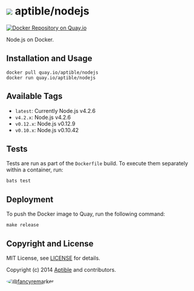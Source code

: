 # ![](https://gravatar.com/avatar/11d3bc4c3163e3d238d558d5c9d98efe?s=64) aptible/nodejs

[![Docker Repository on Quay.io](https://quay.io/repository/aptible/nodejs/status)](https://quay.io/repository/aptible/nodejs)

Node.js on Docker.

## Installation and Usage

    docker pull quay.io/aptible/nodejs
    docker run quay.io/aptible/nodejs

## Available Tags

* `latest`: Currently Node.js v4.2.6
* `v4.2.x`: Node.js v4.2.6
* `v0.12.x`: Node.js v0.12.9
* `v0.10.x`: Node.js v0.10.42

## Tests

Tests are run as part of the `Dockerfile` build. To execute them separately within a container, run:

    bats test

## Deployment

To push the Docker image to Quay, run the following command:

    make release

## Copyright and License

MIT License, see [LICENSE](LICENSE.md) for details.

Copyright (c) 2014 [Aptible](https://www.aptible.com) and contributors.

[<img src="https://s.gravatar.com/avatar/f7790b867ae619ae0496460aa28c5861?s=60" style="border-radius: 50%;" alt="@fancyremarker" />](https://github.com/fancyremarker)
